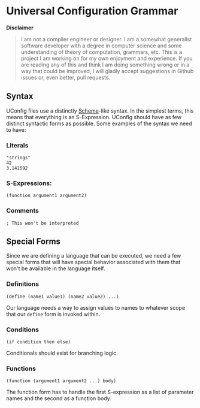 # Universal Configuration Grammar

**Disclaimer**

>I am not a compiler engineer or designer.  I am a somewhat generalist software
>developer with a degree in computer science and some understanding of theory
>of computation, grammars, etc.  This is a project I am working on for my own
>enjoyment and experience.  If you are reading any of this and think I am doing
>something wrong or in a way that could be improved, I will gladly accept
>suggestions in Github issues or, even better, pull requests.

## Syntax

UConfig files use a distinctly
[Scheme](https://en.wikipedia.org/wiki/Scheme_%28programming_language%29)-like
syntax.  In the simplest terms, this means that everything is an S-Expression.
UConfig should have as few distinct syntactic forms as possible.  Some examples
of the syntax we need to have:

### Literals

```
"strings"
42
3.141592
```

### S-Expressions:

```
(function argument1 argument2)
```

### Comments

```
; This won't be interpreted
```

## Special Forms

Since we are defining a language that can be executed, we need a few special
forms that will have special behavior associated with them that won't be
available in the language itself.

### Definitions

    (define (name1 value1) (name2 value2) ...)

Our language needs a way to assign values to names to whatever scope
that our `define` form is invoked within.

### Conditions

    (if condition then else)

Conditionals should exist for branching logic.

### Functions

    (function (argument1 argument2 ...) body)

The function form has to handle the first S-expression as a list of
parameter names and the second as a function body.
